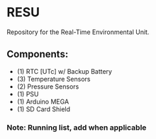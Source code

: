 # RESU
Repository for the Real-Time Environmental Unit.

## Components:
- (1) RTC [UTc] w/ Backup Battery 
- (3) Temperature Sensors
- (2) Pressure Sensors
- (1) PSU
- (1) Arduino MEGA
- (1) SD Card Shield 


### Note: Running list, add when applicable
